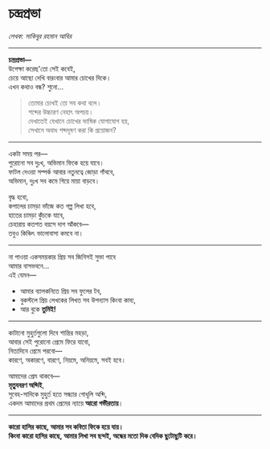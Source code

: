 # চন্দ্রপ্রভা  
_লেখক: সাকিবুর রহমান আবির_  

---

**চন্দ্রপ্রভা—**  
উপেক্ষা করেছ'তো সেই কবেই,  
চেয়ে আছো দেখি বারংবার আমার চোখের দিকে।  
এখন কথাও বন্ধ? শুনো...  

> তোমার চোখই তো সব কথা বলে।  
> শব্দের উচ্চারণ নেহাৎ অপচয়।  
> দেখাতেই যেখানে চোখের ভাষিক যোগাযোগ হয়,  
> সেখানে অবাধ শব্দদূষণ করা কি প্রয়োজন?

---

একটা সময় পর—  
পুরোনো সব দুঃখ, অভিমান ফিকে হয়ে যাবে।  
ফাটল দেওয়া সম্পর্ক আবার নতুনত্বে জোড়া গাঁথবে,  
অভিমান, দুঃখ সব কমে গিয়ে মায়া বাড়বে।  

বৃদ্ধ হবো,  
কপালের চামড়া ভাঁজে কত গল্প লিখা হবে,  
হাতের চামড়া কুঁচকে যাবে,  
চেহারায় কতশত বয়সে দাগ আঁকবে—  
তবুও কিঞ্চিৎ ভালোবাসা কমবে না।  

---

না পাওয়া একসময়কার প্রিয় সব জিনিসই সুভা পাবে  
আমার বাসভবনে...  
এই যেমন—  
- আমার ব্যালকনিতে প্রিয় সব ফুলের টব,  
- বুকস্টলে প্রিয় লেখকের লিখত সব উপন্যাস কিংবা কাব্য,  
- আর বুকে **তুমিই!**

---

কাটানো মুহুর্তগুলো দিবে শান্তির মহড়া,  
আবার সেই পুরোনো প্রেমে ফিরে যাবো,  
নিত্যদিনে প্রেমে পরবো—  
কারণে, অকারণে, বারণে, নিয়মে, অনিয়মে, সবই হবে।  

আমাদের প্রেম থাকবে—  
**মৃতু্যবরণ অব্দিই**,  
সুবেহ-সাদিকে মুহুর্ত হতে সন্ধ্যার গোধূলি অব্দি,  
একদম আমাদের প্রথম প্রেমের ন্যায়ে **আরো গভীরতায়**।  

---

**কারো হাসির কাছে, আমার সব কবিতা ফিকে হয়ে যায়।**  
**কিংবা কারো হাসির কাছে, আমার লিখা সব ছন্দই, অন্ধের মতো দিক বেদিক ছুটোছুটি করে।**
